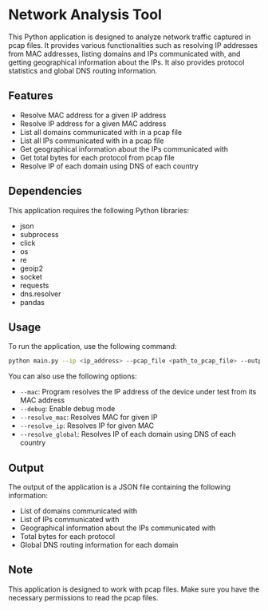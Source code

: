 # Network Analysis Tool

This Python application is designed to analyze network traffic captured in pcap files. It provides various functionalities such as resolving IP addresses from MAC addresses, listing domains and IPs communicated with, and getting geographical information about the IPs. It also provides protocol statistics and global DNS routing information.

## Features

- Resolve MAC address for a given IP address
- Resolve IP address for a given MAC address
- List all domains communicated with in a pcap file
- List all IPs communicated with in a pcap file
- Get geographical information about the IPs communicated with
- Get total bytes for each protocol from pcap file
- Resolve IP of each domain using DNS of each country

## Dependencies

This application requires the following Python libraries:

- json
- subprocess
- click
- os
- re
- geoip2
- socket
- requests
- dns.resolver
- pandas

## Usage

To run the application, use the following command:

```bash
python main.py --ip <ip_address> --pcap_file <path_to_pcap_file> --output <path_to_output_file>
```

You can also use the following options:

- `--mac`: Program resolves the IP address of the device under test from its MAC address
- `--debug`: Enable debug mode
- `--resolve_mac`: Resolves MAC for given IP
- `--resolve_ip`: Resolves IP for given MAC
- `--resolve_global`: Resolves IP of each domain using DNS of each country

## Output

The output of the application is a JSON file containing the following information:

- List of domains communicated with
- List of IPs communicated with
- Geographical information about the IPs communicated with
- Total bytes for each protocol
- Global DNS routing information for each domain

## Note

This application is designed to work with pcap files. Make sure you have the necessary permissions to read the pcap files.